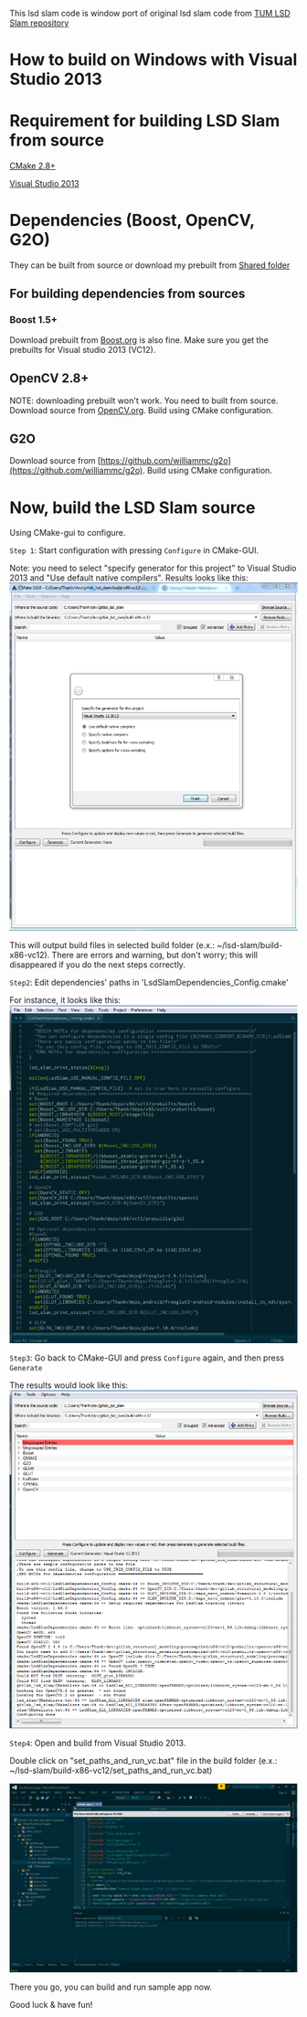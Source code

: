 This lsd slam code is window port of original lsd slam code from [TUM LSD Slam repository](https://github.com/tum-vision/lsd_slam)

How to build on Windows with Visual Studio 2013
=========

# Requirement for building LSD Slam from source

[CMake 2.8+](www.cmake.org)

[Visual Studio 2013](http://www.visualstudio.com)

# Dependencies (Boost, OpenCV, G2O)
They can be built from source or download my prebuilt from [Shared folder](https://drive.google.com/folderview?id=0B1nK6wk4wuKqcjBIUXNuR0stakU&usp=drive_web)

## For building dependencies from sources
### Boost 1.5+
Download prebuilt from [Boost.org](www.boost.org) is also fine.
Make sure you get the prebuilts for Visual studio 2013 (VC12).

## OpenCV 2.8+
NOTE: downloading prebuilt won't work. You need to built from source.
Download source from [OpenCV.org](www.opencv.org).
Build using CMake configuration.

## G2O
Download source from [https://github.com/williammc/g2o](https://github.com/williammc/g2o).
Build using CMake configuration.

# Now, build the LSD Slam source
Using CMake-gui to configure.

`Step 1`: Start configuration with pressing `Configure` in CMake-GUI.

Note: you need to select "specify generator for this project" to Visual Studio 2013 and "Use default native compilers".
Results looks like this:
![Figure 1](doc/cmake-step1-configure.png)

This will output build files in selected build folder (e.x.: ~/lsd-slam/build-x86-vc12).
There are errors and warning, but don't worry; this will disappeared if you do the next steps correctly.

`Step2`: Edit dependencies' paths in 'LsdSlamDependencies_Config.cmake' 

For instance, it looks like this:
![Figure 2](doc/cmake-step2-paths-edit.png)

`Step3`: Go back to CMake-GUI and press `Configure` again, and then press `Generate`

The results would look like this:
![Figure 3](doc/cmake-step3-reconfigure.png)

`Step4`: Open and build from Visual Studio 2013.

Double click on "set_paths_and_run_vc.bat" file in the build folder (e.x.: ~/lsd-slam/build-x86-vc12/set_paths_and_run_vc.bat)

![Figure 4](doc/cmake-step4-compile.png)


There you go, you can build and run sample app now.

Good luck & have fun!